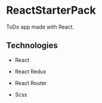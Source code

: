 # ReactStarterPack

ToDo app made with React.

## Technologies

* React

* React Redux

* React Router

* Scss
